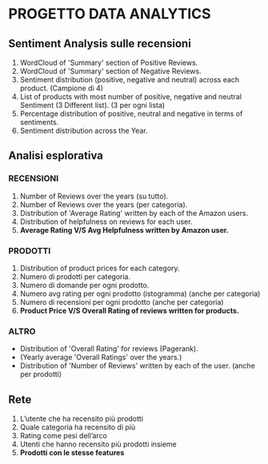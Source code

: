 # PROGETTO DATA ANALYTICS #

## Sentiment Analysis sulle recensioni ##

1.  WordCloud of 'Summary' section of Positive Reviews.
2.  WordCloud of 'Summary' section of Negative Reviews.
3.  Sentiment distribution (positive, negative and neutral) across each product. (Campione di 4)
4.  List of products with most number of positive, negative and neutral Sentiment (3 Different list). (3 per ogni lista)
5.  Percentage distribution of positive, neutral and negative in terms of sentiments.
6.  Sentiment distribution across the Year.

## Analisi esplorativa ##

### RECENSIONI ###
1.  Number of Reviews over the years (su tutto).
2.  Number of Reviews over the years (per categoria).
3.  Distribution of 'Average Rating' written by each of the Amazon users.
4.  Distribution of helpfulness on reviews for each user.
5.  **Average Rating V/S Avg Helpfulness written by Amazon user.**

### PRODOTTI ###
1.  Distribution of product prices for each category.
2.  Numero di prodotti per categoria.
3.  Numero di domande per ogni prodotto.
4.  Numero avg rating per ogni prodotto (istogramma) (anche per categoria)
5.  Numero di recensioni per ogni prodotto (anche per categoria)
6.  **Product Price V/S Overall Rating of reviews written for products.**

### ALTRO ###
* Distribution of 'Overall Rating' for reviews (Pagerank).
* (Yearly average 'Overall Ratings' over the years.)
* Distribution of 'Number of Reviews' written by each of the user. (anche per prodotti)

## Rete ##
1.  L’utente che ha recensito più prodotti
2.  Quale categoria ha recensito di più
3.  Rating come pesi dell’arco
4.  Utenti che hanno recensito più prodotti insieme
5.  **Prodotti con le stesse features**
